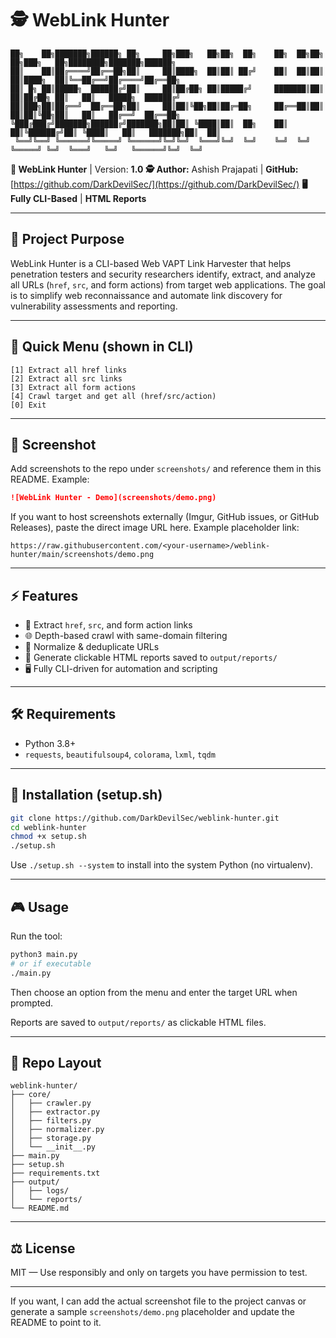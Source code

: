 # 🕵️ WebLink Hunter

```
██╗    ██╗███████╗██████╗ ██╗     ██╗███╗   ██╗██╗  ██╗    ██╗  ██╗██╗   ██╗███╗   ██╗████████╗███████╗██████╗ 
██║    ██║██╔════╝██╔══██╗██║     ██║████╗  ██║██║ ██╔╝    ██║  ██║██║   ██║████╗  ██║╚══██╔══╝██╔════╝██╔══██╗
██║ █╗ ██║█████╗  ██████╔╝██║     ██║██╔██╗ ██║█████╔╝     ███████║██║   ██║██╔██╗ ██║   ██║   █████╗  ██████╔╝
██║███╗██║██╔══╝  ██╔══██╗██║     ██║██║╚██╗██║██╔═██╗     ██╔══██║██║   ██║██║╚██╗██║   ██║   ██╔══╝  ██╔══██╗
╚███╔███╔╝███████╗██████╔╝███████╗██║██║ ╚████║██║  ██╗    ██║  ██║╚██████╔╝██║ ╚████║   ██║   ███████╗██║  ██║
 ╚══╝╚══╝ ╚══════╝╚═════╝ ╚══════╝╚═╝╚═╝  ╚═══╝╚═╝  ╚═╝    ╚═╝  ╚═╝ ╚═════╝ ╚═╝  ╚═══╝   ╚═╝   ╚══════╝╚═╝  ╚═╝
```

**🚀 WebLink Hunter** | Version: **1.0**
**🕵️ Author:** Ashish Prajapati | **GitHub:** [https://github.com/DarkDevilSec/](https://github.com/DarkDevilSec/)
**🖥️ Fully CLI-Based** | **HTML Reports**

---

## 🎯 Project Purpose

WebLink Hunter is a CLI-based Web VAPT Link Harvester that helps penetration testers and security researchers identify, extract, and analyze all URLs (`href`, `src`, and form actions) from target web applications. The goal is to simplify web reconnaissance and automate link discovery for vulnerability assessments and reporting.

---

## 🔧 Quick Menu (shown in CLI)

```
[1] Extract all href links
[2] Extract all src links
[3] Extract all form actions
[4] Crawl target and get all (href/src/action)
[0] Exit
```

---

## 📸 Screenshot

Add screenshots to the repo under `screenshots/` and reference them in this README. Example:

```markdown
![WebLink Hunter - Demo](screenshots/demo.png)
```

If you want to host screenshots externally (Imgur, GitHub issues, or GitHub Releases), paste the direct image URL here. Example placeholder link:

`https://raw.githubusercontent.com/<your-username>/weblink-hunter/main/screenshots/demo.png`

---

## ⚡ Features

* 🔗 Extract `href`, `src`, and form action links
* 🌐 Depth-based crawl with same-domain filtering
* 🧹 Normalize & deduplicate URLs
* 📄 Generate clickable HTML reports saved to `output/reports/`
* 🖥️ Fully CLI-driven for automation and scripting

---

## 🛠️ Requirements

* Python 3.8+
* `requests`, `beautifulsoup4`, `colorama`, `lxml`, `tqdm`

---

## 🚀 Installation (setup.sh)

```bash
git clone https://github.com/DarkDevilSec/weblink-hunter.git
cd weblink-hunter
chmod +x setup.sh
./setup.sh
```

Use `./setup.sh --system` to install into the system Python (no virtualenv).

---

## 🎮 Usage

Run the tool:

```bash
python3 main.py
# or if executable
./main.py
```

Then choose an option from the menu and enter the target URL when prompted.

Reports are saved to `output/reports/` as clickable HTML files.

---

## 📂 Repo Layout

```
weblink-hunter/
├── core/
│   ├── crawler.py
│   ├── extractor.py
│   ├── filters.py
│   ├── normalizer.py
│   ├── storage.py
│   └── __init__.py
├── main.py
├── setup.sh
├── requirements.txt
├── output/
│   ├── logs/
│   └── reports/
└── README.md
```

---

## ⚖️ License

MIT — Use responsibly and only on targets you have permission to test.

---

If you want, I can add the actual screenshot file to the project canvas or generate a sample `screenshots/demo.png` placeholder and update the README to point to it.
